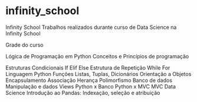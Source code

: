 # infinity_school
Infinity School
Trabalhos realizados durante curso de Data Science na Infinity School

Grade do curso

Lógica de Programação em Python
 Conceitos e Princípios de programação

Estruturas Condicionais
 If
 Elif
 Else
Estrutura de Repetição
 While
 For
Linguagem Python
 Funções
 Listas, Tuplas, Dicionários
 Orientação a Objetos
 Encapsulamento
 Associação
 Herança
 Polimorfismo
 Banco de dados
 Manipulação e dados
 Views
 Python x Banco
 Python x MVC
 MVC
Data Science
 Introdução ao Pandas: Indexação, seleção e atribuição
